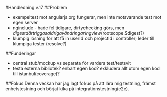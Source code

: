 #Handledning v.17
##Problem
* exempeltest mot angularjs.org fungerar, men inte motsvarande test mot egen server
* nginclude - hade fel tidigare, dirtychecking görs, men $digest där triggas aldrig av ändringar i ngview($rootscope.$digest?)
* klumpig lösning för att få in userId och projectId i controller; leder till klumpiga tester (resolve?)

##Funderingar
* central stub/mockup vs separata för vardera test/testsvit
* testa externa bibliotek? enbart egen kod? exkludera allt utom egen kod till istanbul(coverage)?

##Fokus
Denna veckan har jag lagt fokus på att lära mig testning, främst enhetstestning och börjat kika på integrationstestning(e2e).
